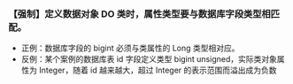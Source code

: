 ### 【强制】定义数据对象 DO 类时，属性类型要与数据库字段类型相匹配。
- 正例：数据库字段的 bigint 必须与类属性的 Long 类型相对应。
- 反例：某个案例的数据库表 id 字段定义类型 bigint unsigned，实际类对象属性为 Integer，随着 id 越来越大，超过 Integer 的表示范围而溢出成为负数